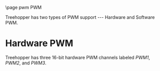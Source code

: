\page pwm PWM

Treehopper has two types of PWM support --- Hardware and Software PWM.

# Hardware PWM
Treehopper has three 16-bit hardware PWM channels labeled *PWM1*, *PWM2*, and *PWM3*.
